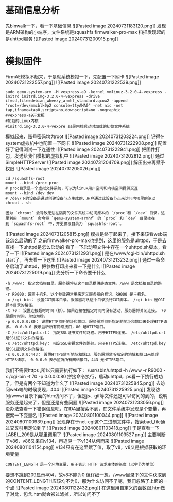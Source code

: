 # 基础信息分析
先binwalk一下，看一下基础信息
![[Pasted image 20240731183120.png]]
发现是ARM架构的小端序，文件系统是squashfs
firmwalker-pro-max 扫描发现起的是uhttpd服务
![[Pasted image 20240731200915.png]]
# 模拟固件
FirmAE模拟不起来，于是就系统模拟一下，先配置一下网卡
![[Pasted image 20240731222557.png]]
![[Pasted image 20240731222539.png]]
```
sudo qemu-system-arm -M vexpress-a9 -kernel vmlinuz-3.2.0-4-vexpress -initrd initrd.img-3.2.0-4-vexpress -drive if=sd,file=debian_wheezy_armhf_standard.qcow2 -append "root=/dev/mmcblk0p2 console=ttyAMA0" -net nic -net tap,ifname=tap0,script=no,downscript=no -nographic
#vexpress-a9开发板
#加载的Linux内核
#initrd.img-3.2.0-4-vexpre ss是内核启动时加载的初始文件系统
```
模拟起来，账号密码均为root
![[Pasted image 20240731203224.png]]
记得在system虚拟机中也配置一下网卡
![[Pasted image 20240731222908.png]]
配置好了记得测试一下连通性
![[Pasted image 20240731222941.png]]
把固件打包，发送给我们模拟的虚拟机中
![[Pasted image 20240731202812.png]]
通过SimpleHTTPServer
![[Pasted image 20240731204709.png]]
解压出来再赋予权限
![[Pasted image 20240731205026.png]]
```
cd /squashfs-root
mount --bind /proc proc
# proc目录是一个虚拟文件系统，可以为linux用户空间和内核空间提供交互
mount --bind /dev dev
# /dev/下的设备是通过创建设备节点生成的，用户通过此设备节点来访问内核里的驱动
chroot . sh

因为 `chroot` 会导致无法在隔离的文件系统中访问原本的 `/proc`和 `/dev` 目录，这里利用 `mount` 命令将 `qemu-system-armhf` 的 `proc` 和 `dev` 目录挂在到 `squashfs-root` 中，并更换根目录为 `squashfs-root`。
```
![[Pasted image 20240731205815.png]]
模拟是终于起来了，接下来该看web端该怎么启动的了
之前firmwalker-pro-max也提到，这里的服务是uhttpd，于是去查找一下uhttpd是怎么启动的
看了一下启动项文件中存在一个uhttpd.sh脚本，看了一下
![[Pasted image 20240731212931.png]]
是在/www/cgi-bin/uhttpd.sh start了，再去看一下这里
![[Pasted image 20240731213232.png]]
通过一条命令启动了uhttpd，把参数打印出来看一下是什么
![[Pasted image 20240731225019.png]]
先分析一下命令要干什么
```
-h /www： 指定文档根目录。服务器将从这个目录提供静态文件。/www 是文档根目录的路径。
-r R9000：设置主机名。这个参数通常用来定义服务器的标识。R9000 是主机名。
-x /cgi-bin： 设置CGI脚本目录。服务器将从这个目录执行CGI脚本。 /cgi-bin 是CGI脚本目录的路径。
-t 70： 设置连接超时时间（秒）。如果连接在指定时间内没有活动，服务器将关闭连接。 70 是超时时间，单位为秒。
-p 0.0.0.0:80： 设置HTTP监听地址和端口。服务器将监听指定的地址和端口来处理HTTP请求。 0.0.0.0 表示监听所有网络接口，80 是HTTP端口。 
-C /etc/uhttpd.crt： 指定SSL证书文件的路径。用于HTTPS连接。 /etc/uhttpd.crt 是SSL证书文件的路径。 
-K /etc/uhttpd.key： 指定SSL密钥文件的路径。用于HTTPS连接。 /etc/uhttpd.key 是SSL密钥文件的路径。 
-s 0.0.0.0:443： 设置HTTPS监听地址和端口。服务器将监听指定的地址和端口来处理HTTPS请求。 0.0.0.0 表示监听所有网络接口，443 是HTTPS端口。
```
我们不需要https ,所以只需要执行如下：
/usr/sbin/uhttpd -h /www -r R9000 -x /cgi-bin -t 70 -p 0.0.0.0:80
拼接命令执行，启动uhttpd，ps看一下执行成功了，但是有两个不知道为什么了
![[Pasted image 20240731225845.png]]
去访问web端的时候发现，404
![[Pasted image 20240731225925.png]]
发现访问/www/目录下面的htm访问不了，但是js、gif等文件还是可以访问的到的，说明服务还是起来了，但是还是有些问题
![[Pasted image 20240731233056.png]]
没办法查看一下错误信息吧，在IDA里搜索不到，在文件系统中发现是个变量，再搜索一下变量名
![[Pasted image 20240801100044.png]]
![[Pasted image 20240801100939.png]]
发现存在于net-cgi这个二进制文件中，搜索bad_file通过交叉引用定位到了
![[Pasted image 20240801103418.png]]
于是查看一下LABEL_209是从哪里调用了
![[Pasted image 20240801103527.png]]
主要判断了v86，v86又来自v134，再追溯一下v134从何而来
![[Pasted image 20240801104154.png]]
v134只有在这里赋了值，取了v8，v8又是根据获取的环境变量
```
CONTENT_LENGTH 是一个环境变量，用于表示 HTTP 请求主体的长度（以字节为单位）
```
要想不跳到209显示404，故v8不能为0
但仔细一想，/www目录下的文件获取到的CONTENT_LENGTH应该均不为0，那为什么访问不了呢，我们忽略了上面的一个点
![[Pasted image 20240801122432.png]]
在这里用自定义的函数跟.htm做了对比，包含.htm就会被过滤掉，所以访问不了